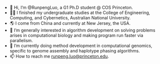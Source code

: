 - 👋 Hi, I’m @RunpengLuo, a G1 Ph.D student @ COS Princeton.
- 👨‍🎓 I finished my undergraduate studies at the College of Engineering, Computing, and Cybernetics, Australian National University.
- 🌎 I come from China and currently at New Jersey, the USA.
- 👀 I’m generally interested in algorithm development on solving problems arises in computational biology and making program run faster via parallelism.
- 🌱 I’m currently doing method development in computational genomics, specific to genome assembly and haplotype phasing algorithms.
- 📫 How to reach me runpeng.luo@princeton.edu.

<!---
RunpengLuo/RunpengLuo is a ✨ special ✨ repository because its `README.md` (this file) appears on your GitHub profile.
You can click the Preview link to take a look at your changes.
--->
